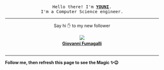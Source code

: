 <p align='center'><samp>Hello there! I'm <b><a href='https://github.com/abdelyouni'>YOUNI</a></b>.<br>I'm a Computer Science engineer.
</samp></p><hr><p align='center'><span>Say hi ✋ to my new follower </span></br></br><img src='https://avatars0.githubusercontent.com/u/5680676?s=100&amp;v=4'><b></br>
<a href='https://github.com/gffuma'>Giovanni Fumagalli</a></b></br></br></p><hr><b>Follow me, then refresh this page to see the Magic ✨😉</b>